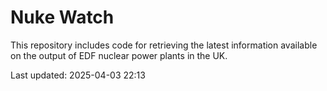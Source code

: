# Nuke Watch

This repository includes code for retrieving the latest information available on the output of EDF nuclear power plants in the UK.

Last updated: 2025-04-03 22:13